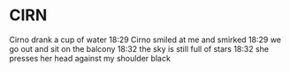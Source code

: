 # CIRN
Cirno drank a cup of water
18:29 Cirno smiled at me and smirked
18:29 we go out and sit on the balcony
18:32 the sky is still full of stars
18:32 she presses her head against my shoulder
black
